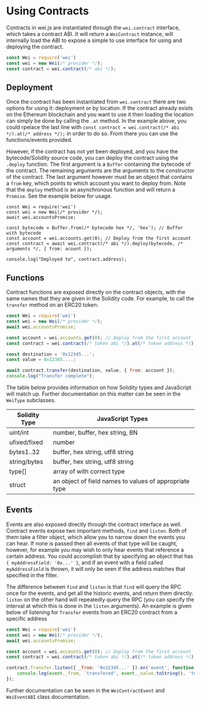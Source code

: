 # Using Contracts

Contracts in wei.js are instantiated through the `wei.contract` interface, which takes a contract ABI. It will return a `WeiContract` instance, will internally load the ABI to expose a simple to use interface for using and deploying the contract.

```javascript
const Wei = require('wei')
const wei = new Wei(/* provider */);
const contract = wei.contract(/* abi */);
```

## Deployment

Once the contract has been instantiated from `wei.contract` there are two options for using it: deployment or by location. If the contract already exists on the Ethereum blockchain and you want to use it then loading the location can simply be done by calling the `.at` method. In the example above, you could rpelace the last line with `const contract = wei.contract(/* abi */).at(/* address */);` in order to do so. From there you can use the functions/events provided.

However, if the contract has not yet been deployed, and you have the bytecode/Solidity source code, you can deploy the contract using the `.deploy` function. The first argument is a `Buffer` containing the bytecode of the contract. The remaining arguments are the arguments to the constructor of the contract. The last argument however must be an object that contains a `from` key, which points to which account you want to deploy from. Note that the `deploy` method is an asynchronous function and will return a `Promise`. See the example below for usage.

```
const Wei = require('wei')
const wei = new Wei(/* provider */);
await wei.accountsPromise;

const bytecode = Buffer.from(/* bytecode hex */, 'hex'); // Buffer with bytecode
const account = wei.accounts.get(0); // Deploy from the first account
const contract = await wei.contract(/* abi */).deploy(bytecode, /* arguments */, { from: acount });

console.log("Deployed to", contract.address);
```

## Functions

Contract functions are exposed directly on the contract objects, with the same names that they are given in the Solidity code. For example, to call the `transfer` method on an ERC20 token:

```javascript
const Wei = require('wei')
const wei = new Wei(/* provider */);
await wei.accountsPromise;

const account = wei.accounts.get(0); // Deploy from the first account
const contract = wei.contract(/* token abi */).at(/* token address */);

const destination = '0x12345...';
const value = 0x12345....;

await contract.transfer(destination, value, { from: account });
console.log("Transfer complete");
```

The table below provides information on how Solidity types and JavaScript will match up. Further documentation on this matter can be seen in the `WeiType` subclasses.

Solidity Type | JavaScript Types
--------------|----------------------------------
uint/int      | number, buffer, hex string, BN
ufixed/fixed  | number
bytes1..32    | buffer, hex string, utf8 string
string/bytes  | buffer, hex string, utf8 string
type[]        | array of with correct type
struct        | an object of field names to values of appropriate type

## Events

Events are also exposed directly through the contract interface as well. Contract events expose two important methods, `find` and `listen`. Both of them take a filter object, which allow you to narrow down the events you can hear. If none is passed then all events of that type will be caught, however, for example you may wish to only hear events that reference a certain address. You could accomplish that by specifying an object that has `{ myAddressField: '0x...' }`, and if an event with a field called `myAddressField` is thrown, it will only be seen if the address matches that specified in the filter.

The difference between `find` and `listen` is that `find` will query the RPC once for the events, and get all the historic events, and return them directly. `listen` on the other hand will repeatedly query the RPC (you can specify the interval at which this is done in the `listen` arguments). An example is given below of listening for `Transfer` events from an ERC20 contract from a specific address

```javascript
const Wei = require('wei')
const wei = new Wei(/* provider */);
await wei.accountsPromise;

const account = wei.accounts.get(0); // Deploy from the first account
const contract = wei.contract(/* token abi */).at(/* token address */);

contract.Transfer.listen({ _from: '0x12345...' }).on('event', function (event) {
	console.log(event._from, 'transfered', event._value.toString(), 'tokens to', event._to);
});
```

Further documentation can be seen in the `WeiContractEvent` and `WeiEventABI` class documentation.